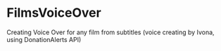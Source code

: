 # FilmsVoiceOver
Creating Voice Over for any film from subtitles (voice creating by Ivona, using DonationAlerts API)
